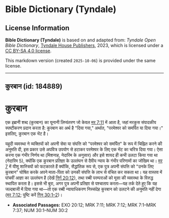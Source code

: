 # Bible Dictionary (Tyndale)

## License Information

**Bible Dictionary (Tyndale)** is based on and adapted from: _Tyndale Open Bible Dictionary_, [Tyndale House Publishers](https://tyndaleopenresources.com/), 2023, which is licensed under a [CC BY-SA 4.0 license](https://creativecommons.org/licenses/by-sa/4.0/legalcode.en).

This markdown version (created `2025-10-06`) is provided under the same license.



--------------------------------

## कुरबान (id: 184889)

कुरबान
======

एक इब्रानी शब्द (कुरबान) का यूनानी लिप्यंतरण जो केवल [मर 7:11](https://ref.ly/Mark7:11) में आता है, जहां मरकुस संपादकीय स्पष्टीकरण प्रदान करता है: कुरबान का अर्थ है "दिया गया," अर्थात, "परमेश्वर को समर्पित या दिया गया।" इसलिए, कुरबान एक भेंट है।

यहूदी व्यवस्था ने व्यक्तियों को अपनी सेवा या संपत्ति को "परमेश्वर को समर्पित" के रूप में चिह्नित करने की अनुमति दी, इस प्रकार उसे अपवित्र उपयोग से हटाकर परमेश्वर के लिए एक भेंट का चरित्र दिया गया। ऐसा करना एक गंभीर निर्णय था (मिशनाह, नेदारिम के अनुसार) और इसे शायद ही कभी उलटा किया गया था (नेदारिम 5\), क्योंकि एक कुरबान प्रतिज्ञा के उल्लंघन से दैवीय न्याय के गंभीर परिणामों का जोखिम था। [मर 7](https://ref.ly/Mark7:1-Mark7:37) में यीशु शास्त्रियों को फटकारते हैं क्योंकि, सैद्धांतिक रूप से, एक पुत्र अपनी संपत्ति को "उनके लिए कुरबान" घोषित करके अपने माता\-पिता को उनकी संपत्ति के लाभ से वंचित कर सकता था। यह वास्तव में पांचवीं आज्ञा का उल्लंघन है (देखें [निर्ग 20:12](https://ref.ly/Exod20:12)), तथा रब्बी परम्पराओं को मूसा की व्यवस्था के विरुद्ध स्थापित करता है। इससे भी बुरा, अगर पुत्र अपनी प्रतिज्ञा से पश्चाताप करता—यह तर्क देते हुए कि यह जल्दबाजी में दिया गया था—तो एक रब्बी न्यायाधिकरण निस्संदेह कुरबान को उलटने की अनुमति नहीं देगा ([मर 7:12](https://ref.ly/Mark7:12); पुष्टि करें [गिन 30:1–2](https://ref.ly/Num30:1-Num30:2))।

* **Associated Passages:** EXO 20:12; MRK 7:11; MRK 7:12; MRK 7:1–MRK 7:37; NUM 30:1–NUM 30:2

